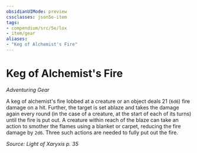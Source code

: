 ```yaml
---
obsidianUIMode: preview
cssclasses: json5e-item
tags:
- compendium/src/5e/lox
- item/gear
aliases: 
- "Keg of Alchemist's Fire"
---
```

# Keg of Alchemist's Fire
*Adventuring Gear*  


A keg of alchemist's fire lobbed at a creature or an object deals 21 (`6d6`) fire damage on a hit. Further, the target is set ablaze and takes the damage again every round (in the case of a creature, at the start of each of its turns) until the fire is put out. A creature within reach of the blaze can take an action to smother the flames using a blanket or carpet, reducing the fire damage by `2d6`. Three such actions are needed to fully put out the fire.

*Source: Light of Xaryxis p. 35*